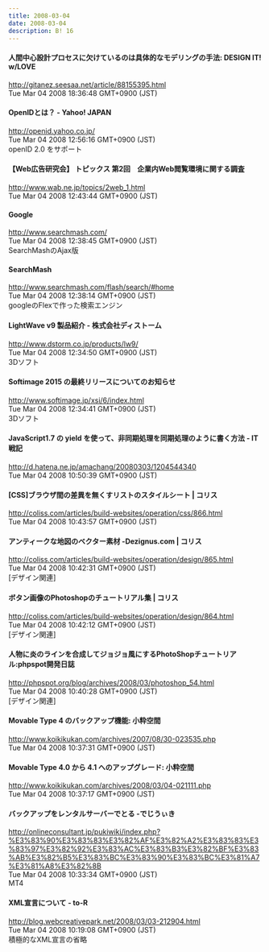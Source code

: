 ```yaml
---
title: 2008-03-04
date: 2008-03-04
description: B! 16
---
```


#### 人間中心設計プロセスに欠けているのは具体的なモデリングの手法: DESIGN IT! w/LOVE
http://gitanez.seesaa.net/article/88155395.html<br>
Tue Mar 04 2008 18:36:48 GMT+0900 (JST)<br>


#### OpenIDとは？ - Yahoo! JAPAN
http://openid.yahoo.co.jp/<br>
Tue Mar 04 2008 12:56:16 GMT+0900 (JST)<br>
openID 2.0 をサポート


#### 【Web広告研究会】 トピックス  第2回　企業内Web閲覧環境に関する調査
http://www.wab.ne.jp/topics/2web_1.html<br>
Tue Mar 04 2008 12:43:44 GMT+0900 (JST)<br>


#### Google
http://www.searchmash.com/<br>
Tue Mar 04 2008 12:38:45 GMT+0900 (JST)<br>
SearchMashのAjax版


#### SearchMash
http://www.searchmash.com/flash/search/#home<br>
Tue Mar 04 2008 12:38:14 GMT+0900 (JST)<br>
googleのFlexで作った検索エンジン


####  LightWave v9 製品紹介 - 株式会社ディストーム
http://www.dstorm.co.jp/products/lw9/<br>
Tue Mar 04 2008 12:34:50 GMT+0900 (JST)<br>
3Dソフト


#### Softimage 2015 の最終リリースについてのお知らせ
http://www.softimage.jp/xsi/6/index.html<br>
Tue Mar 04 2008 12:34:41 GMT+0900 (JST)<br>
3Dソフト


####  JavaScript1.7 の yield を使って、非同期処理を同期処理のように書く方法 - IT戦記
http://d.hatena.ne.jp/amachang/20080303/1204544340<br>
Tue Mar 04 2008 10:50:39 GMT+0900 (JST)<br>


####   [CSS]ブラウザ間の差異を無くすリストのスタイルシート | コリス
http://coliss.com/articles/build-websites/operation/css/866.html<br>
Tue Mar 04 2008 10:43:57 GMT+0900 (JST)<br>


####   アンティークな地図のベクター素材 -Dezignus.com | コリス
http://coliss.com/articles/build-websites/operation/design/865.html<br>
Tue Mar 04 2008 10:42:31 GMT+0900 (JST)<br>
[デザイン関連]


####   ボタン画像のPhotoshopのチュートリアル集 | コリス
http://coliss.com/articles/build-websites/operation/design/864.html<br>
Tue Mar 04 2008 10:42:12 GMT+0900 (JST)<br>
[デザイン関連]


#### 人物に炎のラインを合成してジョジョ風にするPhotoShopチュートリアル:phpspot開発日誌
http://phpspot.org/blog/archives/2008/03/photoshop_54.html<br>
Tue Mar 04 2008 10:40:28 GMT+0900 (JST)<br>
[デザイン関連]


#### Movable Type 4 のバックアップ機能: 小粋空間
http://www.koikikukan.com/archives/2007/08/30-023535.php<br>
Tue Mar 04 2008 10:37:31 GMT+0900 (JST)<br>


#### Movable Type 4.0 から 4.1 へのアップグレード: 小粋空間
http://www.koikikukan.com/archives/2008/03/04-021111.php<br>
Tue Mar 04 2008 10:37:17 GMT+0900 (JST)<br>


#### バックアップをレンタルサーバーでとる -でじうぃき
http://onlineconsultant.jp/pukiwiki/index.php?%E3%83%90%E3%83%83%E3%82%AF%E3%82%A2%E3%83%83%E3%83%97%E3%82%92%E3%83%AC%E3%83%B3%E3%82%BF%E3%83%AB%E3%82%B5%E3%83%BC%E3%83%90%E3%83%BC%E3%81%A7%E3%81%A8%E3%82%8B<br>
Tue Mar 04 2008 10:33:34 GMT+0900 (JST)<br>
MT4


#### XML宣言について - to-R
http://blog.webcreativepark.net/2008/03/03-212904.html<br>
Tue Mar 04 2008 10:19:08 GMT+0900 (JST)<br>
積極的なXML宣言の省略


